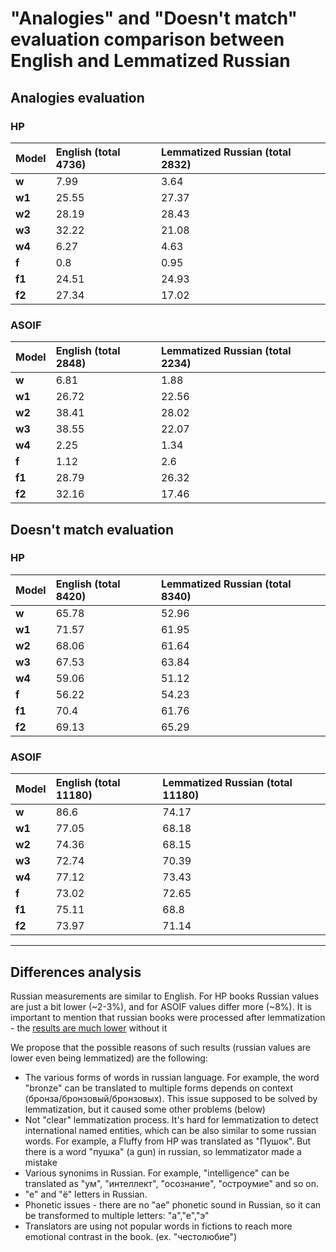 # "Analogies" and "Doesn't match" evaluation comparison between English and Lemmatized Russian 

## Analogies evaluation

### HP

| **Model** | **English (total 4736)** | **Lemmatized Russian (total 2832)** |
|:----------|:-------------------------|:-------------------------|
| **w**     | 7.99 | 3.64 |
| **w1**    | 25.55 | 27.37 |
| **w2**    | 28.19 | 28.43 |
| **w3**    | 32.22 | 21.08 |
| **w4**    | 6.27 | 4.63 |
| **f**     | 0.8 | 0.95 |
| **f1**    | 24.51 | 24.93 |
| **f2**    | 27.34 | 17.02 |

### ASOIF

| **Model** | **English (total 2848)** | **Lemmatized Russian (total 2234)** |
|:----------|:-------------------------|:-------------------------|
| **w**     | 6.81 | 1.88 |
| **w1**    | 26.72 | 22.56 |
| **w2**    | 38.41 | 28.02 |
| **w3**    | 38.55 | 22.07 |
| **w4**    | 2.25 | 1.34 |
| **f**     | 1.12 | 2.6 |
| **f1**    | 28.79 | 26.32 |
| **f2**    | 32.16 | 17.46 |

## Doesn't match evaluation

### HP

| **Model** | **English (total 8420)** | **Lemmatized Russian (total 8340)** |
|:----------|:-------------------------|:-------------------------|
| **w**     | 65.78 | 52.96 |
| **w1**    | 71.57 | 61.95  |
| **w2**    | 68.06 | 61.64  |
| **w3**    | 67.53 | 63.84  |
| **w4**    | 59.06 | 51.12 |
| **f**     | 56.22 | 54.23 |
| **f1**    | 70.4 |  61.76 |
| **f2**    | 69.13 |  65.29 |

### ASOIF

| **Model** | **English (total 11180)** | **Lemmatized Russian (total 11180)** |
|:----------|:-------------------------|:-------------------------|
| **w**     | 86.6 | 74.17 |
| **w1**    | 77.05 | 68.18 |
| **w2**    | 74.36 | 68.15 |
| **w3**    | 72.74 | 70.39 |
| **w4**    | 77.12 | 73.43 |
| **f**     | 73.02 | 72.65 |
| **f1**    | 75.11 | 68.8 |
| **f2**    | 73.97 | 71.14 |

***
## Differences analysis

Russian measurements are similar to English. For HP books Russian values are just a bit lower (~2-3%), and for ASOIF values differ more (~8%). 
It is important to mention that russian books were processed after lemmatization - the [results are much lower](https://github.com/ishutov/nlp2018_hp_asoif_rus/blob/master/evaluation/comparison_evaluation.md) without it

We propose that the possible reasons of such results (russian values are lower even being lemmatized) are the following:

- The various forms of words in russian language. For example, the word "bronze" can be translated to multiple forms depends on context (бронза/бронзовый/бронзовых). This issue supposed to be solved by lemmatization, but it caused some other problems (below)
- Not "clear" lemmatization process. It's hard for lemmatization to detect international named entities, which can be also similar to some russian words. For example, a Fluffy from HP was translated as "Пушок". But there is a word "пушка" (a gun) in russian, so lemmatizator made a mistake
- Various synonims in Russian. For example, "intelligence" can be translated as "ум", "интеллект", "осознание", "остроумие" and so on. 
- "е" and "ё" letters in Russian.
- Phonetic issues - there are no "ae" phonetic sound in Russian, so it can be transformed to multiple letters: "а","е","э"
- Translators are using not popular words in fictions to reach more emotional contrast in the book. (ex. "честолюбие")
